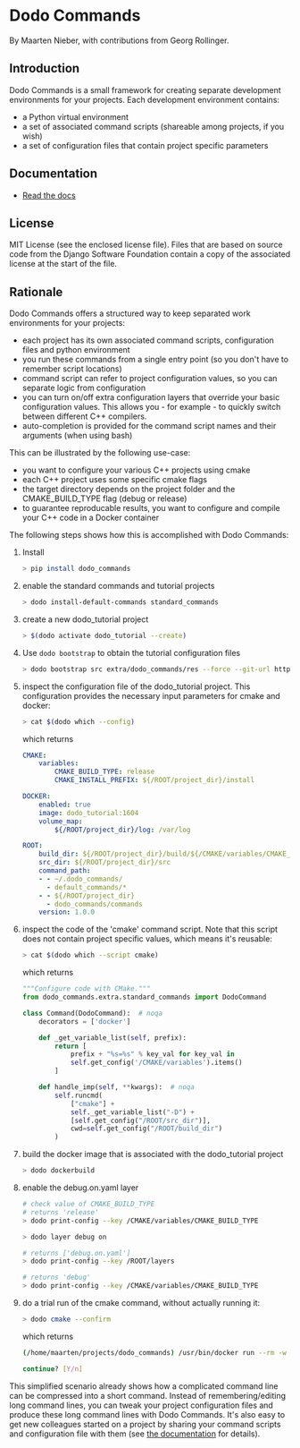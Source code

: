 # Dodo Commands

By Maarten Nieber, with contributions from Georg Rollinger.

## Introduction

Dodo Commands is a small framework for creating separate development environments for your projects. Each development environment contains:

- a Python virtual environment
- a set of associated command scripts (shareable among projects, if you wish)
- a set of configuration files that contain project specific parameters

## Documentation

- [Read the docs](http://dodo-commands.readthedocs.io/en/latest/?)

## License

MIT License (see the enclosed license file). Files that are based on source code from the Django Software Foundation contain a copy of the associated license at the start of the file.

## Rationale

Dodo Commands offers a structured way to keep separated work environments for your projects:

- each project has its own associated command scripts, configuration files and python environment
- you run these commands from a single entry point (so you don't have to remember script locations)
- command script can refer to project configuration values, so you can separate logic from configuration
- you can turn on/off extra configuration layers that override your basic configuration values. This allows you - for example - to quickly switch between different C++ compilers.
- auto-completion is provided for the command script names and their arguments (when using bash)

This can be illustrated by the following use-case:

- you want to configure your various C++ projects using cmake
- each C++ project uses some specific cmake flags
- the target directory depends on the project folder and the CMAKE_BUILD_TYPE flag (debug or release)
- to guarantee reproducable results, you want to configure and compile your C++ code in a Docker container

The following steps shows how this is accomplished with Dodo Commands:

1. Install

    ```bash
    > pip install dodo_commands
    ```

2. enable the standard commands and tutorial projects

    ```bash
    > dodo install-default-commands standard_commands
    ```

3. create a new dodo_tutorial project

    ```bash
    > $(dodo activate dodo_tutorial --create)
    ```

4. Use `dodo bootstrap` to obtain the tutorial configuration files

    ```bash
    > dodo bootstrap src extra/dodo_commands/res --force --git-url https://github.com/mnieber/dodo_commands_tutorial.git
    ```

5. inspect the configuration file of the dodo_tutorial project. This configuration provides the necessary input parameters for cmake and docker:

    ```bash
    > cat $(dodo which --config)
    ```

    which returns

    ```yaml
    CMAKE:
        variables:
            CMAKE_BUILD_TYPE: release
            CMAKE_INSTALL_PREFIX: ${/ROOT/project_dir}/install

    DOCKER:
        enabled: true
        image: dodo_tutorial:1604
        volume_map:
            ${/ROOT/project_dir}/log: /var/log

    ROOT:
        build_dir: ${/ROOT/project_dir}/build/${/CMAKE/variables/CMAKE_BUILD_TYPE}
        src_dir: ${/ROOT/project_dir}/src
        command_path:
        - - ~/.dodo_commands/
          - default_commands/*
        - - ${/ROOT/project_dir}
          - dodo_commands/commands
        version: 1.0.0
    ```

6. inspect the code of the 'cmake' command script. Note that this script does not contain project specific values, which means it's reusable:

    ```bash
    > cat $(dodo which --script cmake)
    ```

    which returns

    ```python
    """Configure code with CMake."""
    from dodo_commands.extra.standard_commands import DodoCommand

    class Command(DodoCommand):  # noqa
        decorators = ['docker']

        def _get_variable_list(self, prefix):
            return [
                prefix + "%s=%s" % key_val for key_val in
                self.get_config('/CMAKE/variables').items()
            ]

        def handle_imp(self, **kwargs):  # noqa
            self.runcmd(
                ["cmake"] +
                self._get_variable_list("-D") +
                [self.get_config("/ROOT/src_dir")],
                cwd=self.get_config("/ROOT/build_dir")
            )
    ```

7. build the docker image that is associated with the dodo_tutorial project

    ```bash
    > dodo dockerbuild
    ```

8. enable the debug.on.yaml layer

    ```bash
    # check value of CMAKE_BUILD_TYPE
    # returns 'release'
    > dodo print-config --key /CMAKE/variables/CMAKE_BUILD_TYPE

    > dodo layer debug on

    # returns ['debug.on.yaml']
    > dodo print-config --key /ROOT/layers

    # returns 'debug'
    > dodo print-config --key /CMAKE/variables/CMAKE_BUILD_TYPE

    ```

9. do a trial run of the cmake command, without actually running it:

    ```bash
    > dodo cmake --confirm
    ```

    which returns

    ```bash
    (/home/maarten/projects/dodo_commands) /usr/bin/docker run --rm -w /home/maarten/projects/dodo_tutorial/build/debug -i -t --volume=/home/maarten/projects/dodo_tutorial/log:/var/log dodo_tutorial:1604 cmake -DCMAKE_INSTALL_PREFIX=/home/maarten/projects/dodo_tutorial/install -DCMAKE_BUILD_TYPE=debug /home/maarten/projects/dodo_tutorial/src

    continue? [Y/n]
    ```

This simplified scenario already shows how a complicated command line can be compressed into a short command. Instead of remembering/editing long command lines, you can tweak your project configuration files and produce these long command lines with Dodo Commands. It's also easy to get new colleagues started on a project by sharing your command scripts and configuration file with them (see [the documentation](http://dodo-commands.readthedocs.io/en/latest/sharing-projects.html) for details).
